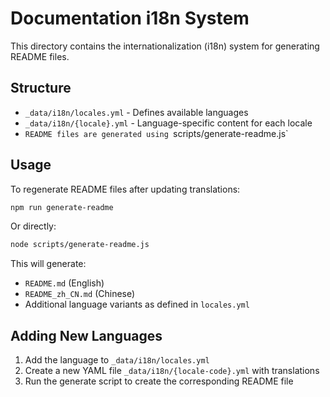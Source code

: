 # Documentation i18n System

This directory contains the internationalization (i18n) system for generating README files.

## Structure

- `_data/i18n/locales.yml` - Defines available languages
- `_data/i18n/{locale}.yml` - Language-specific content for each locale
- `README files are generated using `scripts/generate-readme.js`

## Usage

To regenerate README files after updating translations:

```bash
npm run generate-readme
```

Or directly:

```bash
node scripts/generate-readme.js
```

This will generate:
- `README.md` (English)
- `README_zh_CN.md` (Chinese)
- Additional language variants as defined in `locales.yml`

## Adding New Languages

1. Add the language to `_data/i18n/locales.yml`
2. Create a new YAML file `_data/i18n/{locale-code}.yml` with translations
3. Run the generate script to create the corresponding README file